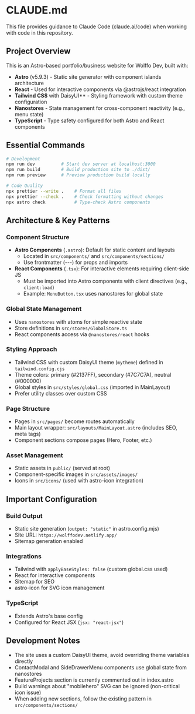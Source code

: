 # CLAUDE.md

This file provides guidance to Claude Code (claude.ai/code) when working with code in this repository.

## Project Overview

This is an Astro-based portfolio/business website for Wolffo Dev, built with:
- **Astro** (v5.9.3) - Static site generator with component islands architecture
- **React** - Used for interactive components via @astrojs/react integration
- **Tailwind CSS** with DaisyUI** - Styling framework with custom theme configuration
- **Nanostores** - State management for cross-component reactivity (e.g., menu state)
- **TypeScript** - Type safety configured for both Astro and React components

## Essential Commands

```bash
# Development
npm run dev          # Start dev server at localhost:3000
npm run build        # Build production site to ./dist/
npm run preview      # Preview production build locally

# Code Quality
npx prettier --write .    # Format all files
npx prettier --check .    # Check formatting without changes
npx astro check           # Type-check Astro components
```

## Architecture & Key Patterns

### Component Structure
- **Astro Components** (`.astro`): Default for static content and layouts
  - Located in `src/components/` and `src/components/sections/`
  - Use frontmatter (---) for props and imports
- **React Components** (`.tsx`): For interactive elements requiring client-side JS
  - Must be imported into Astro components with client directives (e.g., `client:load`)
  - Example: `MenuButton.tsx` uses nanostores for global state

### Global State Management
- Uses `nanostores` with atoms for simple reactive state
- Store definitions in `src/stores/GlobalStore.ts`
- React components access via `@nanostores/react` hooks

### Styling Approach
- Tailwind CSS with custom DaisyUI theme (`mytheme`) defined in `tailwind.config.cjs`
- Theme colors: primary (#2137FF), secondary (#7C7C7A), neutral (#000000)
- Global styles in `src/styles/global.css` (imported in MainLayout)
- Prefer utility classes over custom CSS

### Page Structure
- Pages in `src/pages/` become routes automatically
- Main layout wrapper: `src/layouts/MainLayout.astro` (includes SEO, meta tags)
- Component sections compose pages (Hero, Footer, etc.)

### Asset Management
- Static assets in `public/` (served at root)
- Component-specific images in `src/assets/images/`
- Icons in `src/icons/` (used with astro-icon integration)

## Important Configuration

### Build Output
- Static site generation (`output: "static"` in astro.config.mjs)
- Site URL: `https://wolffodev.netlify.app/`
- Sitemap generation enabled

### Integrations
- Tailwind with `applyBaseStyles: false` (custom global.css used)
- React for interactive components
- Sitemap for SEO
- astro-icon for SVG icon management

### TypeScript
- Extends Astro's base config
- Configured for React JSX (`jsx: "react-jsx"`)

## Development Notes

- The site uses a custom DaisyUI theme, avoid overriding theme variables directly
- ContactModal and SideDrawerMenu components use global state from nanostores
- FeatureProjects section is currently commented out in index.astro
- Build warnings about "mobilehero" SVG can be ignored (non-critical icon issue)
- When adding new sections, follow the existing pattern in `src/components/sections/`